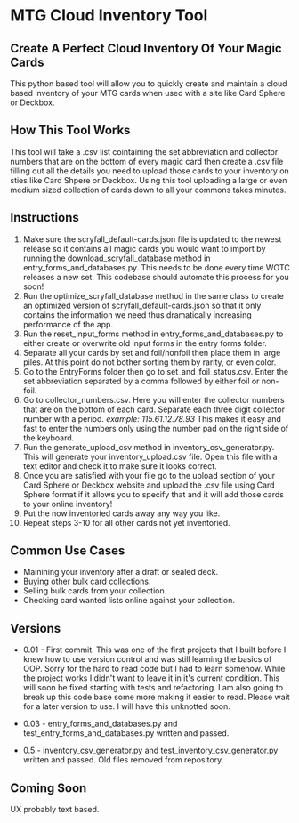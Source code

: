 # MTG Cloud Inventory Tool  

## Create A Perfect Cloud Inventory Of Your Magic Cards 
This python based tool will allow you to quickly create and maintain a cloud based inventory of your MTG cards when used with a site like Card Sphere or Deckbox.

## How This Tool Works
This tool will take a .csv list cointaining the set abbreviation and collector numbers that are on the bottom of every magic card then create a .csv file filling out all the details you need to upload those cards to your inventory on sties like Card Shpere or Deckbox. Using this tool uploading a large or even medium sized collection of cards down to all your commons takes minutes.

## Instructions
1) Make sure the scryfall_default-cards.json file is updated to the newest release so it contains all magic cards you would want to import by running the download_scryfall_database method in entry_forms_and_databases.py. This needs to be done every time WOTC releases a new set. This codebase should automate this process for you soon!
2) Run the optimize_scryfall_database method in the same class to create an optimized version of scryfall_default-cards.json so that it only contains the information we need thus dramatically increasing performance of the app.
3) Run the reset_input_forms method in entry_forms_and_databases.py to either create or overwrite old input forms in the entry forms folder.
4) Separate all your cards by set and foil/nonfoil then place them in large piles. At this point do not bother sorting them by rarity, or even color.
5) Go to the EntryForms folder then go to set_and_foil_status.csv. Enter the set abbreviation separated by a comma followed by either foil or non-foil.
6) Go to collector_numbers.csv. Here you will enter the collector numbers that are on the bottom of each card. Separate each three digit collector number with a period. *example: 115.61.12.78.93* This makes it easy and fast to enter the numbers only using the number pad on the right side of the keyboard.
7) Run the generate_upload_csv method in inventory_csv_generator.py. This will generate your inventory_upload.csv file. Open this file with a text editor and check it to make sure it looks correct. 
8) Once you are satisfied with your file go to the upload section of your Card Sphere or Deckbox website and upload the .csv file using Card Sphere format if it allows you to specify that and it will add those cards to your online inventory!
9) Put the now inventoried cards away any way you like.
10) Repeat steps 3-10 for all other cards not yet inventoried.

## Common Use Cases
- Mainining your inventory after a draft or sealed deck.
- Buying other bulk card collections.
- Selling bulk cards from your collection.
- Checking card wanted lists online against your collection.

## Versions
- 0.01 - First commit. This was one of the first projects that I built before I knew how to use version control and was still learning the basics of OOP. Sorry for the hard to read code but I had to learn somehow. While the project works I didn't want to leave it in it's current condition. This will soon be fixed starting with tests and refactoring. I am also going to break up this code base some more making it easier to read. Please wait for a later version to use. I will have this unknotted soon.

- 0.03 - entry_forms_and_databases.py and test_entry_forms_and_databases.py written and passed. 

- 0.5 - inventory_csv_generator.py and test_inventory_csv_generator.py written and passed. Old files removed from repository.



## Coming Soon
UX probably text based. 
